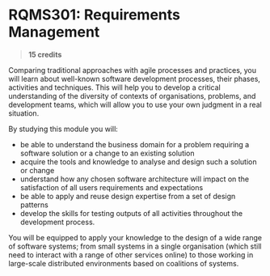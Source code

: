 # RQMS301: Requirements Management

> **15 credits**

Comparing traditional approaches with agile processes and practices, you will learn about well-known software development processes, their phases, activities and techniques. This will help you to develop a critical understanding of the diversity of contexts of organisations, problems, and development teams, which will allow you to use your own judgment in a real situation.

By studying this module you will:

* be able to understand the business domain for a problem requiring a software solution or a change to an existing solution
* acquire the tools and knowledge to analyse and design such a solution or change
* understand how any chosen software architecture will impact on the satisfaction of all users requirements and expectations
* be able to apply and reuse design expertise from a set of design patterns
* develop the skills for testing outputs of all activities throughout the development process.

You will be equipped to apply your knowledge to the design of a wide range of software systems; from small systems in a single organisation (which still need to interact with a range of other services online) to those working in large-scale distributed environments based on coalitions of systems.
